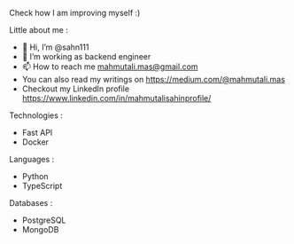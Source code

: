Check how I am improving myself :)

Little about me :

- 👋 Hi, I’m @sahn111
- 👀 I’m working as backend engineer
- 📫 How to reach me mahmutali.mas@gmail.com
- You can also read my writings on https://medium.com/@mahmutali.mas
- Checkout my LinkedIn profile https://www.linkedin.com/in/mahmutalisahinprofile/

Technologies :
- Fast API
- Docker

Languages :
- Python
- TypeScript

Databases :
- PostgreSQL
- MongoDB
<!---
sahn111/sahn111 is a ✨ special ✨ repository because its `README.md` (this file) appears on your GitHub profile.
You can click the Preview link to take a look at your changes.
--->
